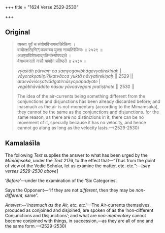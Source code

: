 +++
title = "1624 Verse 2529-2530"

+++
## Original 
>
> व्यस्ताः पूर्वं च संयोगविभागव्यतिरेकिणः ।  
> वायोरक्षति(णि?)कत्वाच्च युक्ता नाव्यतिरेकिणः ॥ २५२९ ॥  
> अतएवाविशेषत्वाद्गतिर्नास्योपपद्यते ।  
> वेगाभावादतो नासौ यावद्वेगं प्रतिष्ठते ॥ २५३० ॥ 
>
> *vyastāḥ pūrvaṃ ca saṃyogavibhāgavyatirekiṇaḥ* \|  
> *vāyorakṣati(ṇi?)katvācca yuktā nāvyatirekiṇaḥ* \|\| 2529 \|\|  
> *ataevāviśeṣatvādgatirnāsyopapadyate* \|  
> *vegābhāvādato nāsau yāvadvegaṃ pratiṣṭhate* \|\| 2530 \|\| 
>
> The idea of the air-currents being something different from the conjunctions and disjunctions has been already discarded before; and inasmuch as the air is not-momentary (according to the Mimamsaka), they cannot be the same as the conjunctions and disjunctions. for the same reason, as there are no distinctions in it, there can be no movement of it, specially because it has no velocity, and hence cannot go along as long as the velocity lasts.—(2529-2530)



## Kamalaśīla

The following *Text* supplies the answer to what has been urged by the *Mīmāṃsaka*, under the *Text* 2176, to the effect that—“Thus from the point of view of the Vedic Scholar, let us examine the matter, etc. etc.”:—[*see verses 2529-2530 above*]

‘*Before*’—under the examination of the ‘Six Categories’.

Says the Opponent—“If they are not *different*, then they may be *non-different*, same”.

*Answer*:—‘*Inasmuch as the Air, etc. etc*.’—The Air-currents themselves, produced as conjoined and disjoined, are spoken of as the ‘non-different Conjunctions and Disjunctions’; and what are *non-momentary* cannot become conjoined with things, in succession,—as they are all of one and the same form.—(2529-2530)


